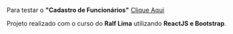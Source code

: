Para testar o **"Cadastro de Funcionários"** [Clique Aqui](https://cadastro-funcionarios.vercel.app/)

Projeto realizado com o curso do **Ralf Lima** utilizando **ReactJS e Bootstrap**.


